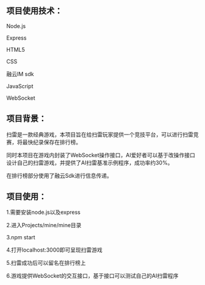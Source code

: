 ## 项目使用技术：
Node.js

Express

HTML5

CSS

融云IM sdk

JavaScript

WebSocket

## 项目背景：

扫雷是一款经典游戏，本项目旨在给扫雷玩家提供一个竞技平台，可以进行扫雷竞赛，将最快纪录保存在排行榜。

同时本项目在游戏内封装了WebSocket操作接口，AI爱好者可以基于改操作接口设计自己的扫雷游戏，并提供了AI扫雷基准示例程序，成功率约30%。

在排行榜部分使用了融云Sdk进行信息传递。

## 项目使用：

1.需要安装node.js以及express

2.进入Projects/mine/mine目录

3.npm start

4.打开localhost:3000即可呈现扫雷游戏

5.扫雷成功后可以留名在排行榜上

6.游戏提供WebSocket的交互接口，基于接口可以测试自己的AI扫雷程序